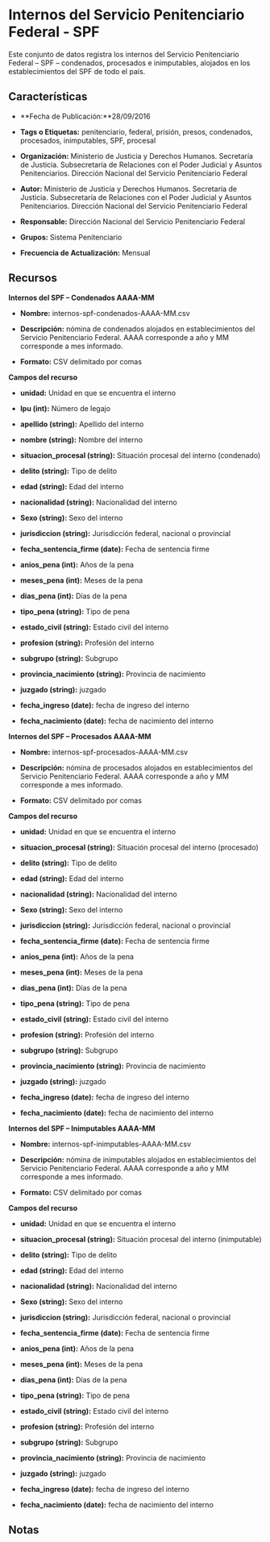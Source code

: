 Internos del Servicio Penitenciario Federal - SPF
================================================

Este conjunto de datos registra los internos del Servicio Penitenciario Federal – SPF – condenados, procesados e inimputables, alojados en los establecimientos del SPF de todo el país.

Características
---------------

-   **Fecha de Publicación:**28/09/2016

-   **Tags o Etiquetas:** penitenciario, federal, prisión, presos, condenados, procesados, inimputables, SPF, procesal

-   **Organización:** Ministerio de Justicia y Derechos Humanos. Secretaría de Justicia. Subsecretaría de Relaciones con el Poder Judicial y Asuntos Penitenciarios. Dirección Nacional del Servicio Penitenciario Federal

-   **Autor:** Ministerio de Justicia y Derechos Humanos. Secretaría de Justicia. Subsecretaría de Relaciones con el Poder Judicial y Asuntos Penitenciarios. Dirección Nacional del Servicio Penitenciario Federal

-   **Responsable:** Dirección Nacional del Servicio Penitenciario Federal

-   **Grupos:** Sistema Penitenciario

-   **Frecuencia de Actualización:** Mensual

Recursos
--------

**Internos del SPF – Condenados AAAA-MM**

-   **Nombre:** internos-spf-condenados-AAAA-MM.csv

-   **Descripción:** nómina de condenados alojados en establecimientos del Servicio Penitenciario Federal. AAAA corresponde a año y MM corresponde a mes informado.

-   **Formato:** CSV delimitado por comas

**Campos del recurso**

-   **unidad:** Unidad en que se encuentra el interno

-   **lpu (int):** Número de legajo

-   **apellido (string):** Apellido del interno

-   **nombre (string):** Nombre del interno

-   **situacion_procesal (string):** Situación procesal del interno (condenado)

-   **delito (string):** Tipo de delito

-   **edad (string):** Edad del interno

-   **nacionalidad (string):** Nacionalidad del interno

-   **Sexo (string):** Sexo del interno

-   **jurisdiccion (string):** Jurisdicción federal, nacional o provincial

-   **fecha_sentencia_firme (date):** Fecha de sentencia firme

-   **anios_pena (int):** Años de la pena

-   **meses_pena (int):** Meses de la pena

-   **dias_pena (int):** Días de la pena

-   **tipo_pena (string):** Tipo de pena

-   **estado_civil (string):** Estado civil del interno

-   **profesion (string):** Profesión del interno

-   **subgrupo (string):** Subgrupo

-   **provincia_nacimiento (string):** Provincia de nacimiento

-   **juzgado (string):** juzgado

-   **fecha_ingreso (date):** fecha de ingreso del interno

-   **fecha_nacimiento (date):** fecha de nacimiento del interno

**Internos del SPF – Procesados AAAA-MM**

-   **Nombre:** internos-spf-procesados-AAAA-MM.csv

-   **Descripción:** nómina de procesados alojados en establecimientos del Servicio Penitenciario Federal. AAAA corresponde a año y MM corresponde a mes informado.

-   **Formato:** CSV delimitado por comas

**Campos del recurso**

-   **unidad:** Unidad en que se encuentra el interno

-   **situacion\_procesal (string):** Situación procesal del interno (procesado)
-   **delito (string):** Tipo de delito

-   **edad (string):** Edad del interno

-   **nacionalidad (string):** Nacionalidad del interno

-   **Sexo (string):** Sexo del interno

-   **jurisdiccion (string):** Jurisdicción federal, nacional o provincial

-   **fecha_sentencia_firme (date):** Fecha de sentencia firme

-   **anios_pena (int):** Años de la pena

-   **meses_pena (int):** Meses de la pena

-   **dias_pena (int):** Días de la pena

-   **tipo_pena (string):** Tipo de pena

-   **estado_civil (string):** Estado civil del interno

-   **profesion (string):** Profesión del interno

-   **subgrupo (string):** Subgrupo

-   **provincia_nacimiento (string):** Provincia de nacimiento

-   **juzgado (string):** juzgado

-   **fecha_ingreso (date):** fecha de ingreso del interno

-   **fecha_nacimiento (date):** fecha de nacimiento del interno

**Internos del SPF – Inimputables AAAA-MM**

-   **Nombre:** internos-spf-inimputables-AAAA-MM.csv

<!-- -->

-   **Descripción:** nómina de inimputables alojados en establecimientos del Servicio Penitenciario Federal. AAAA corresponde a año y MM corresponde a mes informado.

<!-- -->

-   **Formato:** CSV delimitado por comas

**Campos del recurso**

-   **unidad:** Unidad en que se encuentra el interno

-   **situacion_procesal (string):** Situación procesal del interno (inimputable)

-   **delito (string):** Tipo de delito

-   **edad (string):** Edad del interno

-   **nacionalidad (string):** Nacionalidad del interno

-   **Sexo (string):** Sexo del interno

-   **jurisdiccion (string):** Jurisdicción federal, nacional o provincial

-   **fecha_sentencia_firme (date):** Fecha de sentencia firme

-   **anios_pena (int):** Años de la pena

-   **meses_pena (int):** Meses de la pena

-   **dias_pena (int):** Días de la pena

-   **tipo_pena (string):** Tipo de pena

-   **estado_civil (string):** Estado civil del interno

-   **profesion (string):** Profesión del interno

-   **subgrupo (string):** Subgrupo

-   **provincia_nacimiento (string):** Provincia de nacimiento

-   **juzgado (string):** juzgado

-   **fecha_ingreso (date):** fecha de ingreso del interno

-   **fecha_nacimiento (date):** fecha de nacimiento del interno

Notas
-----
